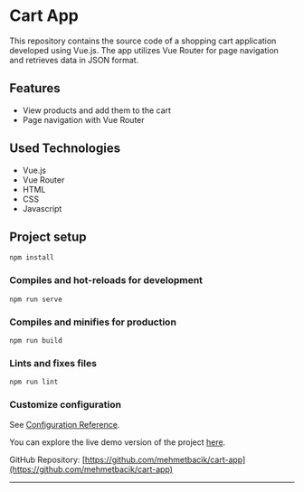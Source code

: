 # Cart App

This repository contains the source code of a shopping cart application developed using Vue.js. The app utilizes Vue Router for page navigation and retrieves data in JSON format.

## Features

- View products and add them to the cart
- Page navigation with Vue Router

## Used Technologies

- Vue.js
- Vue Router
- HTML
- CSS
- Javascript

## Project setup
```
npm install
```

### Compiles and hot-reloads for development
```
npm run serve
```

### Compiles and minifies for production
```
npm run build
```

### Lints and fixes files
```
npm run lint
```

### Customize configuration
See [Configuration Reference](https://cli.vuejs.org/config/).

You can explore the live demo version of the project [here](https://cart-app-kappa.vercel.app/).

GitHub Repository: [https://github.com/mehmetbacik/cart-app](https://github.com/mehmetbacik/cart-app)

---
